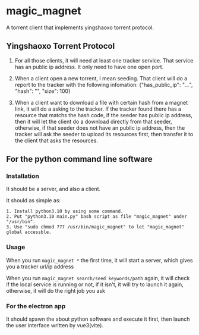 # magic_magnet
A torrent client that implements yingshaoxo torrent protocol.


## Yingshaoxo Torrent Protocol

1. For all those clients, it will need at least one tracker service. That service has an public ip address. It only need to have one open port.

2. When a client open a new torrent, I mean seeding. That client will do a report to the tracker with the following infomation: {"has_public_ip": "*.*.*.*", "hash": "", "size": 100}

3. When a client want to download a file with certain hash from a magnet link, it will do a asking to the tracker. If the tracker found there has a resource that matchs the hash code, if the seeder has public ip address, then it will let the client do a download directly from that seeder, otherwise, if that seeder does not have an public ip address, then the tracker will ask the seeder to upload its resources first, then transfer it to the client that asks the resources.

## For the python command line software
### Installation
It should be a server, and also a client.

It should as simple as:
```
1. Install python3.10 by using some command.
2. Put "python3.10 main.py" bash script as file "magic_magnet" under "/usr/bin".
3. Use "sudo chmod 777 /usr/bin/magic_magnet" to let "magic_magnet" global accessble.
```

### Usage
When you run `magic_magnet *` the first time, it will start a server, which gives you a tracker url/ip address

When you run `magic_magnet search/seed keywords/path` again, it will check if the local service is running or not, if it isn't, it will try to launch it again, otherwise, it will do the right job you ask

### For the electron app
It should spawn the about python software and execute it first, then launch the user interface written by vue3(vite).

<!-- ## How to compile it?

```
sudo docker-compose -f docker-compose.magic_magnet.yaml up --build
```

If anything goes wrong, you may want to get into the docker container to fix it:
```
sudo docker exec -it --user=root 3d86fb657430 /bin/sh
``` -->
